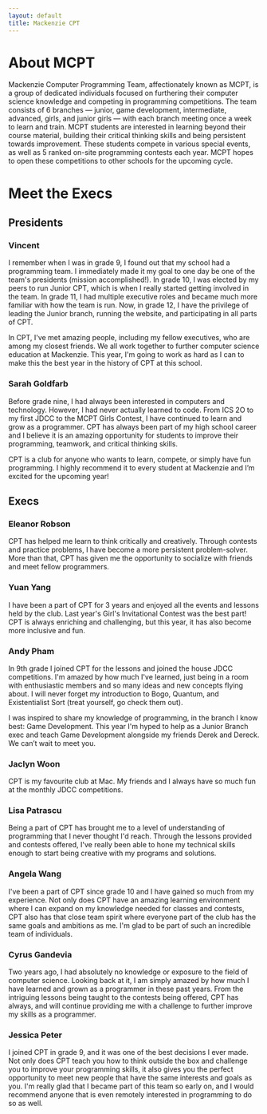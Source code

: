 ```yaml
---
layout: default
title: Mackenzie CPT
---
```


# About MCPT
Mackenzie Computer Programming Team, affectionately known as MCPT, is a group of dedicated individuals focused on furthering their computer science knowledge and competing in programming competitions.  The team consists of 6 branches — junior, game development, intermediate, advanced, girls, and junior girls — with each branch meeting once a week to learn and train.  MCPT students are interested in learning beyond their course material, building their critical thinking skills and being persistent towards improvement.  These students compete in various special events, as well as 5 ranked on-site programming contests each year.  MCPT hopes to open these competitions to other schools for the upcoming cycle.

# Meet the Execs
## Presidents
### Vincent
I remember when I was in grade 9, I found out that my school had a programming team. I immediately made it my goal to one day be one of the team's presidents (mission accomplished!). In grade 10, I was elected by my peers to run Junior CPT, which is when I really started getting involved in the team. In grade 11, I had multiple executive roles and became much more familiar with how the team is run. Now, in grade 12, I have the privilege of leading the Junior branch, running the website, and participating in all parts of CPT.

In CPT, I've met amazing people, including my fellow executives, who are among my closest friends. We all work together to further computer science education at Mackenzie. This year, I'm going to work as hard as I can to make this the best year in the history of CPT at this school.

### Sarah Goldfarb
Before grade nine, I had always been interested in computers and technology. However, I had never actually learned to code. From ICS 2O to my first JDCC to the MCPT Girls Contest, I have continued to learn and grow as a programmer. CPT has always been part of my high school career and I believe it is an amazing opportunity for students to improve their programming, teamwork, and critical thinking skills.

CPT is a club for anyone who wants to learn, compete, or simply have fun programming. I highly recommend it to every student at Mackenzie and I’m excited for the upcoming year!

## Execs
### Eleanor Robson
CPT has helped me learn to think critically and creatively. Through contests and practice problems, I have become a more persistent problem-solver. More than that, CPT has given me the opportunity to socialize with friends and meet fellow programmers.
### Yuan Yang
I have been a part of CPT for 3 years and enjoyed all the events and lessons held by the club. Last year's Girl's Invitational Contest was the best part! CPT is always enriching and challenging, but this year, it has also become more inclusive and fun.
### Andy Pham
In 9th grade I joined CPT for the lessons and joined the house JDCC competitions. I'm amazed by how much I've learned, just being in a room with enthusiastic members and so many ideas and new concepts flying about. I will never forget my introduction to Bogo, Quantum, and Existentialist Sort (treat yourself, go check them out).

I was inspired to share my knowledge of programming, in the branch I know best: Game Development. This year I'm hyped to help as a Junior Branch exec and teach Game Development alongside my friends Derek and Dereck. We can’t wait to meet you.

### Jaclyn Woon
CPT is my favourite club at Mac. My friends and I always have so much fun at the monthly JDCC competitions.

### Lisa Patrascu
Being a part of CPT has brought me to a level of understanding of programming that I never thought I'd reach. Through the lessons provided and contests offered, I've really been able to hone my technical skills enough to start being creative with my programs and solutions.

### Angela Wang
I've been a part of CPT since grade 10 and I have gained so much from my experience. Not only does CPT have an amazing learning environment where I can expand on my knowledge needed for classes and contests, CPT also has that close team spirit where everyone part of the club has the same goals and ambitions as me. I'm glad to be part of such an incredible team of individuals.

### Cyrus Gandevia
Two years ago, I had absolutely no knowledge or exposure to the field of computer science. Looking back at it, I am simply amazed by how much I have learned and grown as a programmer in these past years. From the intriguing lessons being taught to the contests being offered, CPT has always, and will continue providing me with a challenge to further improve my skills as a programmer.

### Jessica Peter
I joined CPT in grade 9, and it was one of the best decisions I ever made. Not only does CPT teach you how to think outside the box and challenge you to improve your programming skills, it also gives you the perfect opportunity to meet new people that have the same interests and goals as you. I'm really glad that I became part of this team so early on, and I would recommend anyone that is even remotely interested in programming to do so as well.
